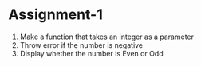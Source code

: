 # Assignment-1
1. Make a function that takes an integer as a parameter
2. Throw error if the number is negative
3. Display whether the number is Even or Odd
